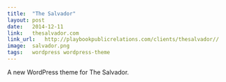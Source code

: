 ```yaml
---
title:	"The Salvador"
layout:	post
date:	2014-12-11
link:	thesalvador.com
link_url:	http://playbookpublicrelations.com/clients/thesalvador//
image:	salvador.png
tags:	wordpress wordpress-theme
---
```

A new WordPress theme for The Salvador.